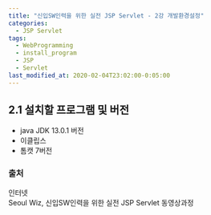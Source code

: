 ```yaml
---
title: "신입SW인력을 위한 실전 JSP Servlet - 2강 개발환경설정"
categories:
  - JSP Servlet
tags:
  - WebProgramming
  - install_program
  - JSP
  - Servlet
last_modified_at: 2020-02-04T23:02:00-0:05:00
---
```


## 2.1 설치할 프로그램 및 버전

- java JDK 13.0.1 버전
- 이클립스
- 톰캣 7버전<br/>

### 출처

인터넷<br/>
Seoul Wiz, 신입SW인력을 위한 실전 JSP Servlet 동영상과정
